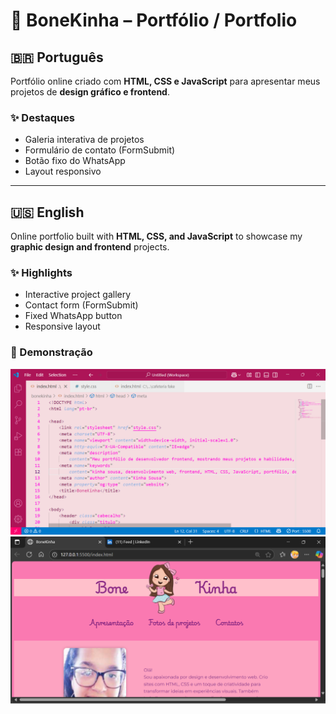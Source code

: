 # 🌸 BoneKinha – Portfólio / Portfolio  

## 🇧🇷 Português  
Portfólio online criado com **HTML, CSS e JavaScript** para apresentar meus projetos de **design gráfico e frontend**.  

### ✨ Destaques  
- Galeria interativa de projetos  
- Formulário de contato (FormSubmit)  
- Botão fixo do WhatsApp  
- Layout responsivo  

---

## 🇺🇸 English  
Online portfolio built with **HTML, CSS, and JavaScript** to showcase my **graphic design and frontend** projects.  

### ✨ Highlights  
- Interactive project gallery  
- Contact form (FormSubmit)  
- Fixed WhatsApp button  
- Responsive layout  

### 📸 Demonstração  
![Tela inicial](image/b1.png)  
![Seção de apresentação](image/b2.png)  
